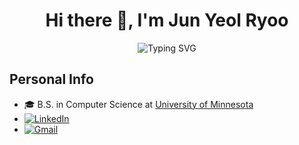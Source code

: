 <h1 align="center">Hi there 👋, I'm <b>Jun Yeol Ryoo</b></h1>

<p align="center">
  <a><img src="https://readme-typing-svg.demolab.com?font=Comfortaa&size=24&duration=3000&pause=1000&color=5652F7FF&background=FFFFFF00&center=true&vCenter=true&width=435&lines=I+like+to+code;I+like+to+learn;I+like+challenges;I+pursue+continuous+improvement" alt="Typing SVG" /></a>
</p>

## Personal Info
  - 🎓 B.S. in Computer Science at [University of Minnesota](https://twin-cities.umn.edu/)
  - [![LinkedIn](https://img.shields.io/badge/LinkedIn-0A66C2?style=flat&logo=linkedin&logoColor=white)](https://www.linkedin.com/in/junyeolryoo/)
  - [![Gmail](https://img.shields.io/badge/Gmail-D14836?style=flat&logo=gmail&logoColor=white)](mailto:ryoojunyeol@gmail.com)
<!--
<p>
  <image src=https://leetcard.jacoblin.cool/junyeolryoo?ext=heatmap></image>
</p>

<!--
**JunYeolRyoo/JunYeolRyoo** is a ✨ _special_ ✨ repository because its `README.md` (this file) appears on your GitHub profile.

Here are some ideas to get you started:

- 🔭 I’m currently working on ...
- 🌱 I’m currently learning ...
- 👯 I’m looking to collaborate on ...
- 🤔 I’m looking for help with ...
- 💬 Ask me about ...
- 📫 How to reach me: ...
- 😄 Pronouns: ...
- ⚡ Fun fact: ...
-->
